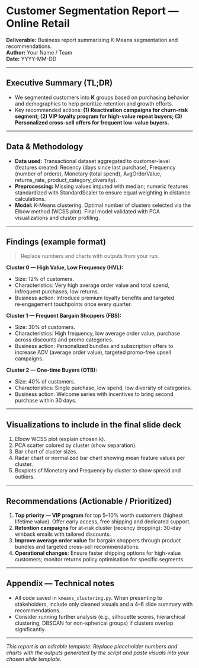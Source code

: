 # Customer Segmentation Report — Online Retail

**Deliverable:** Business report summarizing K-Means segmentation and recommendations.  
**Author:** Your Name / Team  
**Date:** YYYY-MM-DD

---

## Executive Summary (TL;DR)
- We segmented customers into **K** groups based on purchasing behavior and demographics to help prioritize retention and growth efforts.
- Key recommended actions: **(1) Reactivation campaigns for churn-risk segment; (2) VIP loyalty program for high-value repeat buyers; (3) Personalized cross-sell offers for frequent low-value buyers.**

---

## Data & Methodology
- **Data used:** Transactional dataset aggregated to customer-level (features created: Recency (days since last purchase), Frequency (number of orders), Monetary (total spend), AvgOrderValue, returns_rate, product_category_diversity).
- **Preprocessing:** Missing values imputed with median; numeric features standardized with StandardScaler to ensure equal weighting in distance calculations.
- **Model:** K-Means clustering. Optimal number of clusters selected via the Elbow method (WCSS plot). Final model validated with PCA visualizations and cluster profiling.

---

## Findings (example format)
> Replace numbers and charts with outputs from your run.

**Cluster 0 — High Value, Low Frequency (HVL):**  
- Size: 12% of customers.  
- Characteristics: Very high average order value and total spend, infrequent purchases, low returns.  
- Business action: Introduce premium loyalty benefits and targeted re‑engagement touchpoints once every quarter.

**Cluster 1 — Frequent Bargain Shoppers (FBS):**  
- Size: 30% of customers.  
- Characteristics: High frequency, low average order value, purchase across discounts and promo categories.  
- Business action: Personalized bundles and subscription offers to increase AOV (average order value), targeted promo-free upsell campaigns.

**Cluster 2 — One-time Buyers (OTB):**  
- Size: 40% of customers.  
- Characteristics: Single purchase, low spend, low diversity of categories.  
- Business action: Welcome series with incentives to bring second purchase within 30 days.

---

## Visualizations to include in the final slide deck
1. Elbow WCSS plot (explain chosen k).  
2. PCA scatter colored by cluster (show separation).  
3. Bar chart of cluster sizes.  
4. Radar chart or normalized bar chart showing mean feature values per cluster.  
5. Boxplots of Monetary and Frequency by cluster to show spread and outliers.

---

## Recommendations (Actionable / Prioritized)
1. **Top priority — VIP program** for top 5–10% worth customers (highest lifetime value). Offer early access, free shipping and dedicated support.  
2. **Retention campaigns** for at-risk cluster (recency dropping): 30-day winback emails with tailored discounts.  
3. **Improve average order value** for bargain shoppers through product bundles and targeted cross-sell recommendations.  
4. **Operational changes**: Ensure faster shipping options for high-value customers; monitor returns policy optimisation for specific segments.

---

## Appendix — Technical notes
- All code saved in `kmeans_clustering.py`. When presenting to stakeholders, include only cleaned visuals and a 4–6 slide summary with recommendations.
- Consider running further analysis (e.g., silhouette scores, hierarchical clustering, DBSCAN for non-spherical groups) if clusters overlap significantly.

---

_This report is an editable template. Replace placeholder numbers and charts with the outputs generated by the script and paste visuals into your chosen slide template._
